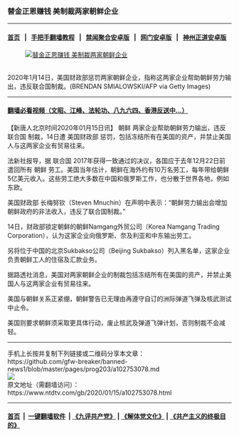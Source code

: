 ### 替金正恩赚钱 美制裁两家朝鲜企业
------------------------

#### [首页](https://github.com/gfw-breaker/banned-news1/blob/master/README.md) &nbsp;&nbsp;|&nbsp;&nbsp; [手把手翻墙教程](https://github.com/gfw-breaker/guides/wiki) &nbsp;&nbsp;|&nbsp;&nbsp; [禁闻聚合安卓版](https://github.com/gfw-breaker/bn-android) &nbsp;&nbsp;|&nbsp;&nbsp; [网门安卓版](https://github.com/oGate2/oGate) &nbsp;&nbsp;|&nbsp;&nbsp; [神州正道安卓版](https://github.com/SzzdOgate/update) 



<div><div class="featured_image">
 <a href="https://i.ntdtv.com/assets/uploads/2020/01/GettyImages-1094373392.jpg" target="_blank">
  <figure>
   <img alt="替金正恩赚钱 美制裁两家朝鲜企业" src="https://i.ntdtv.com/assets/uploads/2020/01/GettyImages-1094373392-800x450.jpg"/>
  </figure><br/>
 </a>
 <span class="caption">
  2020年1月14日，美国财政部惩罚两家朝鲜企业，指称这两家企业帮助朝鲜劳力输出，违反联合国制裁。(BRENDAN SMIALOWSKI/AFP via Getty Images)
 </span>
</div>
</div><hr/>

#### [翻墙必看视频（文昭、江峰、法轮功、八九六四、香港反送中...）](http://167.172.214.107/home.html)

<div><div class="post_content" itemprop="articleBody">
 <p>
  【新唐人北京时间2020年01月15日讯】
  <ok href="https://www.ntdtv.com/gb/朝鲜.htm">
   朝鲜
  </ok>
  两家企业帮助朝鲜劳力输出，违反
  <ok href="https://www.ntdtv.com/gb/联合国.htm">
   联合国
  </ok>
  制裁，14日遭
  <ok href="https://www.ntdtv.com/gb/美国财政部.htm">
   美国财政部
  </ok>
  惩罚，包括冻结所有在美国的资产，并禁止美国人与这两家企业有贸易往来。
 </p>
 <p>
  法新社报导，据
  <ok href="https://www.ntdtv.com/gb/联合国.htm">
   联合国
  </ok>
  2017年获得一致通过的决议，各国应于去年12月22日前遣回所有
  <ok href="https://www.ntdtv.com/gb/朝鲜.htm">
   朝鲜
  </ok>
  劳工。美国当年估计，朝鲜在海外约有10万名劳工，每年带给朝鲜5亿美元收入。这些劳工绝大多数在中国和俄罗斯工作，也分散于世界各地，例如东欧。
 </p>
 <p>
  <ok href="https://www.ntdtv.com/gb/美国财政部.htm">
   美国财政部
  </ok>
  长梅努钦（Steven Mnuchin）在声明中表示：“朝鲜劳力输出会增加朝鲜政府的非法收入，违反了联合国制裁。”
 </p>
 <p>
  14日，财政部锁定朝鲜的朝鲜Namgang外贸公司（Korea Namgang Trading Corporation），认为这家企业向俄罗斯、奈及利亚和中东输出劳工。
 </p>
 <p>
  另将位于中国的北京Sukbakso公司（Beijing Sukbakso）列入黑名单，这家企业负责朝鲜工人的住宿及汇款业务。
 </p>
 <p>
  据路透社消息，美国对两家朝鲜企业的制裁包括冻结所有在美国的资产，并禁止美国人与这两家企业有贸易往来。
 </p>
 <p>
  美国与朝鲜关系正紧绷，朝鲜警告已无理由再遵守自订的洲际弹道飞弹及核武测试中止令。
 </p>
 <p>
  美国则要求朝鲜须采取更具体行动，废止核武及弹道飞弹计划，否则制裁不会减轻。
 </p>
 <div class="single_ad">
 </div>
</div>
</div>
<hr/>
手机上长按并复制下列链接或二维码分享本文章：<br/>
https://github.com/gfw-breaker/banned-news1/blob/master/pages/prog203/a102753078.md <br/>
<a href='https://github.com/gfw-breaker/banned-news1/blob/master/pages/prog203/a102753078.md'><img src='https://github.com/gfw-breaker/banned-news1/blob/master/pages/prog203/a102753078.md.png'/></a> <br/>
原文地址（需翻墙访问）：https://www.ntdtv.com/gb/2020/01/15/a102753078.html


------------------------
#### [首页](https://github.com/gfw-breaker/banned-news1/blob/master/README.md) &nbsp;|&nbsp; [一键翻墙软件](https://github.com/gfw-breaker/nogfw/blob/master/README.md) &nbsp;| [《九评共产党》](https://github.com/gfw-breaker/9ping.md/blob/master/README.md#九评之一评共产党是什么) | [《解体党文化》](https://github.com/gfw-breaker/jtdwh.md/blob/master/README.md) | [《共产主义的终极目的》](https://github.com/gfw-breaker/gczydzjmd.md/blob/master/README.md)


<img src='http://gfw-breaker.win/banned-news/pages/prog203/a102753078.md' width='0px' height='0px'/>